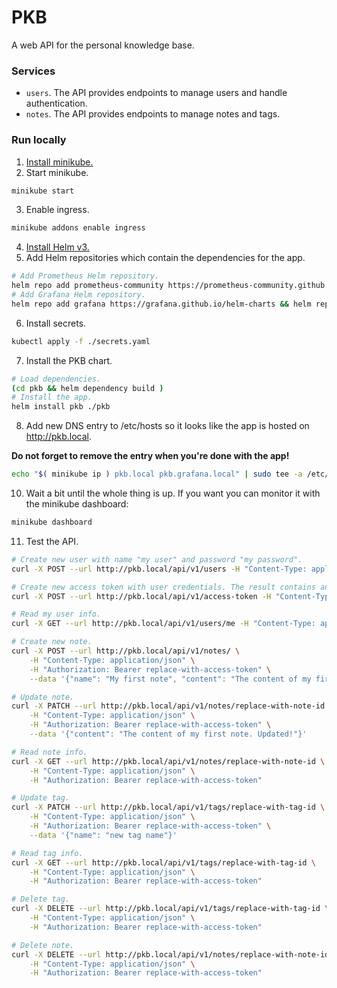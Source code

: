 # PKB

A web API for the personal knowledge base.

### Services

- `users`. The API provides endpoints to manage users and handle authentication.
- `notes`. The API provides endpoints to manage notes and tags.

### Run locally

1. [Install minikube.](https://minikube.sigs.k8s.io/docs/start)
2. Start minikube.
```bash
minikube start
```
3. Enable ingress.
```bash
minikube addons enable ingress
```
4. [Install Helm v3.](https://helm.sh/docs/intro/install/)
5. Add Helm repositories which contain the dependencies for the app.
```bash
# Add Prometheus Helm repository.
helm repo add prometheus-community https://prometheus-community.github.io/helm-charts && helm repo update prometheus-community
# Add Grafana Helm repository.
helm repo add grafana https://grafana.github.io/helm-charts && helm repo update grafana
```
6. Install secrets.
```bash
kubectl apply -f ./secrets.yaml
```
7. Install the PKB chart.
```bash
# Load dependencies.
(cd pkb && helm dependency build )
# Install the app.
helm install pkb ./pkb
```
8. Add new DNS entry to /etc/hosts so it looks like the app is hosted on http://pkb.local.

**Do not forget to remove the entry when you're done with the app!**

```bash
echo "$( minikube ip ) pkb.local pkb.grafana.local" | sudo tee -a /etc/hosts
```
10. Wait a bit until the whole thing is up. If you want you can monitor it with the minikube dashboard:
```bash
minikube dashboard
```
11. Test the API.
```bash
# Create new user with name "my user" and password "my password".
curl -X POST --url http://pkb.local/api/v1/users -H "Content-Type: application/json" --data '{"name": "my user", "password": "my password"}'

# Create new access token with user credentials. The result contains an object with the "access_token" property.
curl -X POST --url http://pkb.local/api/v1/access-token -H "Content-Type: application/json" --data '{"name": "my user", "password": "my password"}'

# Read my user info.
curl -X GET --url http://pkb.local/api/v1/users/me -H "Content-Type: application/json" -H "Authorization: Bearer replace-with-access-token"

# Create new note.
curl -X POST --url http://pkb.local/api/v1/notes/ \
    -H "Content-Type: application/json" \
    -H "Authorization: Bearer replace-with-access-token" \
    --data '{"name": "My first note", "content": "The content of my first note.", "tags": ["example"]}'

# Update note.
curl -X PATCH --url http://pkb.local/api/v1/notes/replace-with-note-id \
    -H "Content-Type: application/json" \
    -H "Authorization: Bearer replace-with-access-token" \
    --data '{"content": "The content of my first note. Updated!"}'

# Read note info.
curl -X GET --url http://pkb.local/api/v1/notes/replace-with-note-id \
    -H "Content-Type: application/json" \
    -H "Authorization: Bearer replace-with-access-token"

# Update tag.
curl -X PATCH --url http://pkb.local/api/v1/tags/replace-with-tag-id \
    -H "Content-Type: application/json" \
    -H "Authorization: Bearer replace-with-access-token" \
    --data '{"name": "new tag name"}'

# Read tag info.
curl -X GET --url http://pkb.local/api/v1/tags/replace-with-tag-id \
    -H "Content-Type: application/json" \
    -H "Authorization: Bearer replace-with-access-token"

# Delete tag.
curl -X DELETE --url http://pkb.local/api/v1/tags/replace-with-tag-id \
    -H "Content-Type: application/json" \
    -H "Authorization: Bearer replace-with-access-token"

# Delete note.
curl -X DELETE --url http://pkb.local/api/v1/notes/replace-with-note-id \
    -H "Content-Type: application/json" \
    -H "Authorization: Bearer replace-with-access-token"
```
